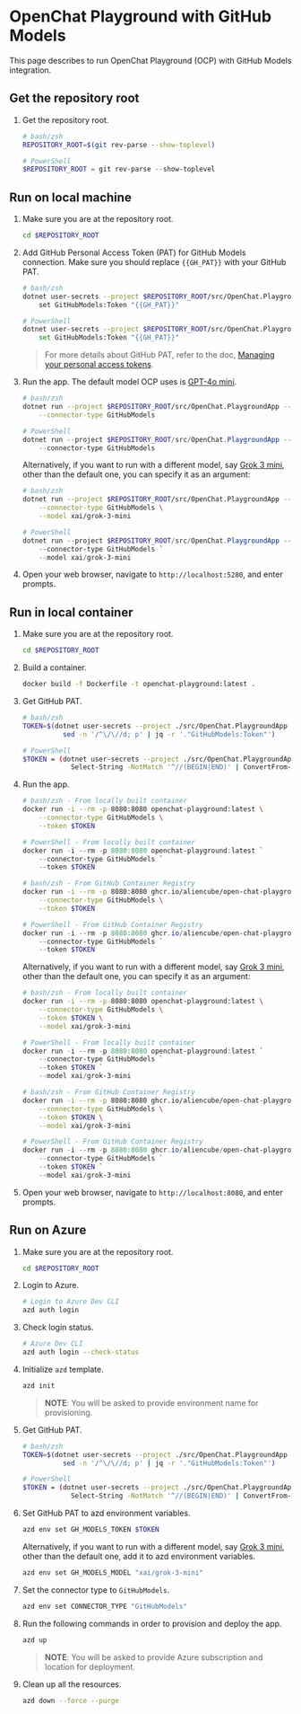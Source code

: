 # OpenChat Playground with GitHub Models

This page describes to run OpenChat Playground (OCP) with GitHub Models integration.

## Get the repository root

1. Get the repository root.

    ```bash
    # bash/zsh
    REPOSITORY_ROOT=$(git rev-parse --show-toplevel)
    ```

    ```powershell
    # PowerShell
    $REPOSITORY_ROOT = git rev-parse --show-toplevel
    ```

## Run on local machine

1. Make sure you are at the repository root.

    ```bash
    cd $REPOSITORY_ROOT
    ```

1. Add GitHub Personal Access Token (PAT) for GitHub Models connection. Make sure you should replace `{{GH_PAT}}` with your GitHub PAT.

    ```bash
    # bash/zsh
    dotnet user-secrets --project $REPOSITORY_ROOT/src/OpenChat.PlaygroundApp \
        set GitHubModels:Token "{{GH_PAT}}"
    ```

    ```bash
    # PowerShell
    dotnet user-secrets --project $REPOSITORY_ROOT/src/OpenChat.PlaygroundApp `
        set GitHubModels:Token "{{GH_PAT}}"
    ```

    > For more details about GitHub PAT, refer to the doc, [Managing your personal access tokens](https://docs.github.com/authentication/keeping-your-account-and-data-secure/managing-your-personal-access-tokens).

1. Run the app. The default model OCP uses is [GPT-4o mini](https://github.com/marketplace/models/azure-openai/gpt-4o-mini).

    ```bash
    # bash/zsh
    dotnet run --project $REPOSITORY_ROOT/src/OpenChat.PlaygroundApp -- \
        --connector-type GitHubModels
    ```

    ```powershell
    # PowerShell
    dotnet run --project $REPOSITORY_ROOT/src/OpenChat.PlaygroundApp -- `
        --connector-type GitHubModels
    ```

   Alternatively, if you want to run with a different model, say [Grok 3 mini](https://github.com/marketplace/models/azureml-xai/grok-3-mini), other than the default one, you can specify it as an argument:

    ```bash
    # bash/zsh
    dotnet run --project $REPOSITORY_ROOT/src/OpenChat.PlaygroundApp -- \
        --connector-type GitHubModels \
        --model xai/grok-3-mini
    ```

    ```powershell
    # PowerShell
    dotnet run --project $REPOSITORY_ROOT/src/OpenChat.PlaygroundApp -- `
        --connector-type GitHubModels `
        --model xai/grok-3-mini
    ```

1. Open your web browser, navigate to `http://localhost:5280`, and enter prompts.

## Run in local container

1. Make sure you are at the repository root.

    ```bash
    cd $REPOSITORY_ROOT
    ```

1. Build a container.

    ```bash
    docker build -f Dockerfile -t openchat-playground:latest .
    ```

1. Get GitHub PAT.

    ```bash
    # bash/zsh
    TOKEN=$(dotnet user-secrets --project ./src/OpenChat.PlaygroundApp list --json | \
              sed -n '/^\/\//d; p' | jq -r '."GitHubModels:Token"')
    ```

    ```bash
    # PowerShell
    $TOKEN = (dotnet user-secrets --project ./src/OpenChat.PlaygroundApp list --json | `
                Select-String -NotMatch '^//(BEGIN|END)' | ConvertFrom-Json).'GitHubModels:Token'
    ```

1. Run the app.

    ```bash
    # bash/zsh - From locally built container
    docker run -i --rm -p 8080:8080 openchat-playground:latest \
        --connector-type GitHubModels \
        --token $TOKEN
    ```

    ```powershell
    # PowerShell - From locally built container
    docker run -i --rm -p 8080:8080 openchat-playground:latest `
        --connector-type GitHubModels `
        --token $TOKEN
    ```

    ```bash
    # bash/zsh - From GitHub Container Registry
    docker run -i --rm -p 8080:8080 ghcr.io/aliencube/open-chat-playground/openchat-playground:latest \
        --connector-type GitHubModels \
        --token $TOKEN
    ```

    ```powershell
    # PowerShell - From GitHub Container Registry
    docker run -i --rm -p 8080:8080 ghcr.io/aliencube/open-chat-playground/openchat-playground:latest `
        --connector-type GitHubModels `
        --token $TOKEN
    ```

   Alternatively, if you want to run with a different model, say [Grok 3 mini](https://github.com/marketplace/models/azureml-xai/grok-3-mini), other than the default one, you can specify it as an argument:

    ```bash
    # bash/zsh - From locally built container
    docker run -i --rm -p 8080:8080 openchat-playground:latest \
        --connector-type GitHubModels \
        --token $TOKEN \
        --model xai/grok-3-mini
    ```

    ```powershell
    # PowerShell - From locally built container
    docker run -i --rm -p 8080:8080 openchat-playground:latest `
        --connector-type GitHubModels `
        --token $TOKEN `
        --model xai/grok-3-mini
    ```

    ```bash
    # bash/zsh - From GitHub Container Registry
    docker run -i --rm -p 8080:8080 ghcr.io/aliencube/open-chat-playground/openchat-playground:latest \
        --connector-type GitHubModels \
        --token $TOKEN \
        --model xai/grok-3-mini
    ```

    ```powershell
    # PowerShell - From GitHub Container Registry
    docker run -i --rm -p 8080:8080 ghcr.io/aliencube/open-chat-playground/openchat-playground:latest `
        --connector-type GitHubModels `
        --token $TOKEN `
        --model xai/grok-3-mini
    ```

1. Open your web browser, navigate to `http://localhost:8080`, and enter prompts.

## Run on Azure

1. Make sure you are at the repository root.

    ```bash
    cd $REPOSITORY_ROOT
    ```

1. Login to Azure.

    ```bash
    # Login to Azure Dev CLI
    azd auth login
    ```

1. Check login status.

    ```bash
    # Azure Dev CLI
    azd auth login --check-status
    ```

1. Initialize `azd` template.

    ```bash
    azd init
    ```

   > **NOTE**: You will be asked to provide environment name for provisioning.

1. Get GitHub PAT.

    ```bash
    # bash/zsh
    TOKEN=$(dotnet user-secrets --project ./src/OpenChat.PlaygroundApp list --json | \
              sed -n '/^\/\//d; p' | jq -r '."GitHubModels:Token"')
    ```

    ```bash
    # PowerShell
    $TOKEN = (dotnet user-secrets --project ./src/OpenChat.PlaygroundApp list --json | `
                Select-String -NotMatch '^//(BEGIN|END)' | ConvertFrom-Json).'GitHubModels:Token'
    ```

1. Set GitHub PAT to azd environment variables.

    ```bash
    azd env set GH_MODELS_TOKEN $TOKEN
    ```

   Alternatively, if you want to run with a different model, say [Grok 3 mini](https://github.com/marketplace/models/azureml-xai/grok-3-mini), other than the default one, add it to azd environment variables.

    ```bash
    azd env set GH_MODELS_MODEL "xai/grok-3-mini"
    ```

1. Set the connector type to `GitHubModels`.

    ```bash
    azd env set CONNECTOR_TYPE "GitHubModels"
    ```

1. Run the following commands in order to provision and deploy the app.

    ```bash
    azd up
    ```

   > **NOTE**: You will be asked to provide Azure subscription and location for deployment.

1. Clean up all the resources.

    ```bash
    azd down --force --purge
    ```
